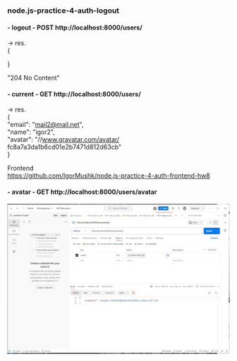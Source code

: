 ### node.js-practice-4-auth-logout

#### - logout -  POST http://localhost:8000/users/
-> res.  
{    
  
}   

"204 No Content"   

#### - current - GET http://localhost:8000/users/
-> res.  
{  
    "email": "mail2@mail.net",   
    "name": "igor2",  
    "avatar": "//www.gravatar.com/avatar/  fc8a7a3da1b6cd01e2b7471d812d63cb"   
}  

Frontend  
https://github.com/IgorMushk/node.js-practice-4-auth-frontend-hw8



#### - avatar - GET http://localhost:8000/users/avatar  

![Screenshoot-1](./assets/screen.jpg)